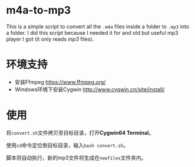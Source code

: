 # m4a-to-mp3

This is a simple script to convert all the `.m4a` files inside a folder to `.mp3` into a folder. I did this script because I needed it for and old but useful mp3 player I got (it only reads *mp3* files).

# 环境支持

- 安装Ffmpeg
https://www.ffmpeg.org/
- Windows环境下安装Cygwin
http://www.cygwin.cn/site/install/

# 使用

将`convert.sh`文件拷贝至目标目录，打开**Cygwin64 Terminal**。

使用`cd`命令定位倒目标目录，输入`bash convert.sh`。

脚本将自动执行，新的mp3文件将生成在`newfiles`文件夹内。
